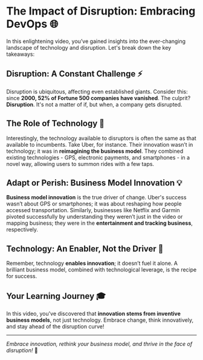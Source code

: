 # The Impact of Disruption: Embracing DevOps 🌐

In this enlightening video, you’ve gained insights into the ever-changing landscape of technology and disruption. Let's break down the key takeaways:

## Disruption: A Constant Challenge ⚡️

Disruption is ubiquitous, affecting even established giants. Consider this: since **2000, 52% of Fortune 500 companies have vanished**. The culprit? **Disruption**. It's not a matter of if, but when, a company gets disrupted.

## The Role of Technology 📲

Interestingly, the technology available to disruptors is often the same as that available to incumbents. Take Uber, for instance. Their innovation wasn’t in technology; it was in **reimagining the business model**. They combined existing technologies - GPS, electronic payments, and smartphones - in a novel way, allowing users to summon rides with a few taps.

## Adapt or Perish: Business Model Innovation 💡

**Business model innovation** is the true driver of change. Uber's success wasn’t about GPS or smartphones; it was about reshaping how people accessed transportation. Similarly, businesses like Netflix and Garmin pivoted successfully by understanding they weren’t just in the video or mapping business; they were in the **entertainment and tracking business**, respectively.

## Technology: An Enabler, Not the Driver 🚀

Remember, technology **enables innovation**; it doesn’t fuel it alone. A brilliant business model, combined with technological leverage, is the recipe for success.

## Your Learning Journey 🎓

In this video, you've discovered that **innovation stems from inventive business models**, not just technology. Embrace change, think innovatively, and stay ahead of the disruption curve!

---

*Embrace innovation, rethink your business model, and thrive in the face of disruption!* 🚀